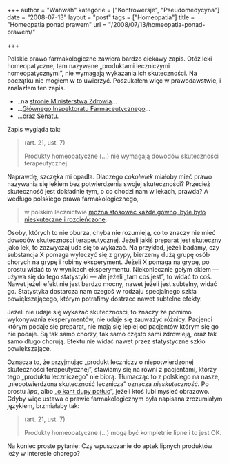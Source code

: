 +++
author = "Wahwah"
kategorie = ["Kontrowersje", "Pseudomedycyna"]
date = "2008-07-13"
layout = "post"
tags = ["Homeopatia"]
title = "Homeopatia ponad prawem"
url = "/2008/07/13/homeopatia-ponad-prawem/"

+++

Polskie prawo farmakologiczne zawiera bardzo ciekawy zapis. Otóż leki homeopatyczne, tam nazywane „produktami leczniczymi homeopatycznymi”, nie wymagają wykazania ich skuteczności. Na początku nie mogłem w to uwierzyć. Poszukałem więc w prawodawstwie, i znalazłem ten zapis.

<!--more-->

  * ..na [stronie Ministerstwa Zdrowia][1]&#8230;
  * &#8230;[Głównego Inspektoratu Farmaceutycznego][2]&#8230;
  * &#8230;[oraz Senatu][3].

Zapis wygląda tak:

> (art. 21, ust. 7)
> 
> Produkty homeopatyczne (&#8230;) nie wymagają dowodów skuteczności terapeutycznej.

Naprawdę, szczęka mi opadła. Dlaczego _cokolwiek_ miałoby mieć prawo nazywania się lekiem bez potwierdzenia swojej skuteczności? Przecież skuteczność jest dokładnie tym, o co chodzi nam w lekach, prawda? A wedługo polskiego prawa farmakologicznego,

> w polskim lecznictwie [można stosować każde gówno, byle było nieskuteczne i rozcieńczone][4].

Osoby, których to nie oburza, chyba nie rozumieją, co to znaczy nie mieć dowodów skuteczności terapeutycznej. Jeżeli jakiś preparat jest skuteczny jako lek, to zazwyczaj uda się to wykazać. Na przykład, jeżeli badamy, czy substancja X pomaga wyleczyć się z grypy, bierzemy dużą grupę osób chorych na grypę i robimy eksperyment. Jeżeli X pomaga na grypę, po prostu widać to w wynikach eksperymentu. Niekoniecznie gołym okiem &#8212; używa się do tego statystyki &#8212; ale jeżeli „tam coś jest”, to widać to coś. Nawet jeżeli efekt nie jest bardzo mocny, nawet jeżeli jest subtelny, widać go. Statystyka dostarcza nam czegoś w rodzaju specjalnego szkła powiększającego, którym potrafimy dostrzec nawet subtelne efekty.

Jeżeli nie udaje się wykazać skuteczności, to znaczy że pomimo wykonywania eksperymentów, nie udaje się zauważyć różnicy. Pacjenci którym podaje się preparat, nie mają się lepiej od pacjentów którym się go nie podaje. Są tak samo chorzy, tak samo często sami zdrowieją, oraz tak samo długo chorują. Efektu nie widać nawet przez statystyczne szkło powiększające.

Oznacza to, że przyjmując „produkt leczniczy o niepotwierdzonej skuteczności terapeutycznej”, stawiamy się na równi z pacjentami, którzy tego „produktu leczniczego” nie biorą. Tłumacząc to z polskiego na nasze, „niepotwierdzona skuteczność lecznicza” oznacza _nieskuteczność._ Po prostu _lipa_, albo „[o kant dupy potłuc][5]”, jeżeli ktoś lubi myśleć obrazowo. Gdyby więc ustawa o prawie farmakologicznym była napisana zrozumiałym językiem, brzmiałaby tak:

> (art. 21, ust. 7)
> 
> Produkty homeopatyczne (&#8230;) mogą być kompletnie lipne i to jest OK.

Na koniec proste pytanie: Czy wpuszczanie do aptek lipnych produktów leży w interesie chorego?

 [1]: http://www.mz.gov.pl/wwwmz/index?mr=q491&ms=383&ml=pl&mi=383&mx=0&mt=&my=567&ma=010631
 [2]: http://www.gif.gov.pl/?aid=176
 [3]: http://www.senat.gov.pl/k5/dok/dr/150/178.htm
 [4]: http://portalwiedzy.onet.pl/1197319,10484,1,info.html
 [5]: http://pl.wiktionary.org/wiki/o_kant_dupy_pot%C5%82uc